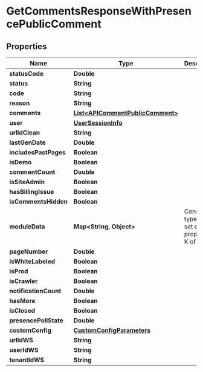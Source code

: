 

# GetCommentsResponseWithPresencePublicComment


## Properties

| Name | Type | Description | Notes |
|------------ | ------------- | ------------- | -------------|
|**statusCode** | **Double** |  |  [optional] |
|**status** | **String** |  |  |
|**code** | **String** |  |  [optional] |
|**reason** | **String** |  |  [optional] |
|**comments** | [**List&lt;APICommentPublicComment&gt;**](APICommentPublicComment.md) |  |  |
|**user** | [**UserSessionInfo**](UserSessionInfo.md) |  |  |
|**urlIdClean** | **String** |  |  [optional] |
|**lastGenDate** | **Double** |  |  [optional] |
|**includesPastPages** | **Boolean** |  |  [optional] |
|**isDemo** | **Boolean** |  |  [optional] |
|**commentCount** | **Double** |  |  [optional] |
|**isSiteAdmin** | **Boolean** |  |  [optional] |
|**hasBillingIssue** | **Boolean** |  |  [optional] |
|**isCommentsHidden** | **Boolean** |  |  [optional] |
|**moduleData** | **Map&lt;String, Object&gt;** | Construct a type with a set of properties K of type T |  [optional] |
|**pageNumber** | **Double** |  |  |
|**isWhiteLabeled** | **Boolean** |  |  [optional] |
|**isProd** | **Boolean** |  |  [optional] |
|**isCrawler** | **Boolean** |  |  [optional] |
|**notificationCount** | **Double** |  |  [optional] |
|**hasMore** | **Boolean** |  |  [optional] |
|**isClosed** | **Boolean** |  |  [optional] |
|**presencePollState** | **Double** |  |  [optional] |
|**customConfig** | [**CustomConfigParameters**](CustomConfigParameters.md) |  |  [optional] |
|**urlIdWS** | **String** |  |  [optional] |
|**userIdWS** | **String** |  |  [optional] |
|**tenantIdWS** | **String** |  |  [optional] |



